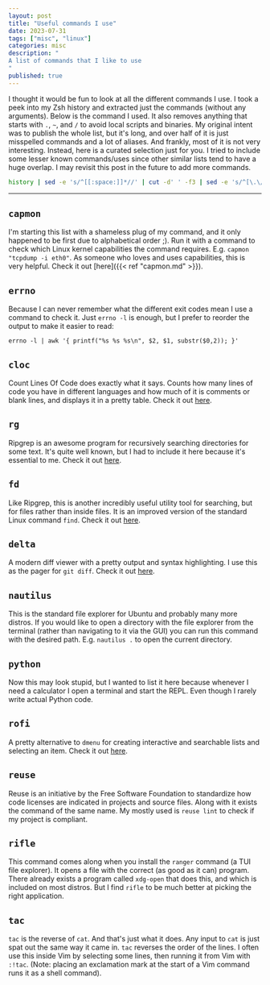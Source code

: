```yaml
---
layout: post
title: "Useful commands I use"
date: 2023-07-31
tags: ["misc", "linux"]
categories: misc
description: "
A list of commands that I like to use
"
published: true
---
```


I thought it would be fun to look at all the different commands I use. I took a
peek into my Zsh history and extracted just the commands (without any
arguments). Below is the command I used. It also removes anything that starts
with `.`, `~`, and `/` to avoid local scripts and binaries. My original intent
was to publish the whole list, but it's long, and over half of it is just
misspelled commands and a lot of aliases. And frankly, most of it is not very
interesting. Instead, here is a curated selection just for you. I tried to
include some lesser known commands/uses since other similar lists tend to have a
huge overlap. I may revisit this post in the future to add more commands.

```bash
history | sed -e 's/^[[:space:]]*//' | cut -d' ' -f3 | sed -e 's/^[\.\/~].*//g' | sort | uniq
```

<hr></hr>

## `capmon`
I'm starting this list with a shameless plug of my command, and it only
happened to be first due to alphabetical order ;). Run it with a
command to check which Linux kernel capabilities the command requires. E.g.
`capmon "tcpdump -i eth0"`. As someone who loves and uses capabilities, this is
very helpful. Check it out [here]({{< ref "capmon.md" >}}).


## `errno`
Because I can never remember what the different exit codes mean I use a command
to check it. Just `errno -l` is enough, but I prefer to reorder the output to
make it easier to read:

```
errno -l | awk '{ printf("%s %s %s\n", $2, $1, substr($0,2)); }'
```

## `cloc`
Count Lines Of Code does exactly what it says. Counts how many lines of code you
have in different languages and how much of it is comments or blank lines, and
displays it in a pretty table. Check it out
[here](https://github.com/AlDanial/cloc).

## `rg`
Ripgrep is an awesome program for recursively searching directories for some
text. It's quite well known, but I had to include it here because it's essential
to me. Check it out [here](https://github.com/BurntSushi/ripgrep).

## `fd`
Like Ripgrep, this is another incredibly useful utility tool for searching, but
for files rather than inside files. It is an improved version of the standard
Linux command `find`. Check it out [here](https://github.com/sharkdp/fd).

## `delta`
A modern diff viewer with a pretty output and syntax highlighting. I use this
as the pager for `git diff`. Check it out
[here](https://github.com/dandavison/delta).

## `nautilus`
This is the standard file explorer for Ubuntu and probably many more distros. If
you would like to open a directory with the file explorer from the terminal
(rather than navigating to it via the GUI) you can run this command with the
desired path. E.g. `nautilus .` to open the current directory.

## `python`
Now this may look stupid, but I wanted to list it here because whenever I need a
calculator I open a terminal and start the REPL. Even though I rarely write
actual Python code.

## `rofi`
A pretty alternative to `dmenu` for creating interactive and searchable lists
and selecting an item. Check it out [here](https://github.com/davatorium/rofi).

## `reuse`
Reuse is an initiative by the Free Software Foundation to standardize how
code licenses are indicated in projects and source files. Along with it exists
the command of the same name. My mostly used is `reuse lint` to check
if my project is compliant.

## `rifle`
This command comes along when you install the `ranger` command (a TUI file
explorer). It opens a file with the correct (as good as it can) program. There
already exists a program called `xdg-open` that does this, and which is included
on most distros. But I find `rifle` to be much better at picking the right
application.

## `tac`
`tac` is the reverse of `cat`. And that's just what it does. Any input to `cat`
is just spat out the same way it came in. `tac` reverses the order of the lines.
I often use this inside Vim by selecting some lines, then running it from Vim
with `:!tac`. (Note: placing an exclamation mark at the start of a Vim command
runs it as a shell command).

